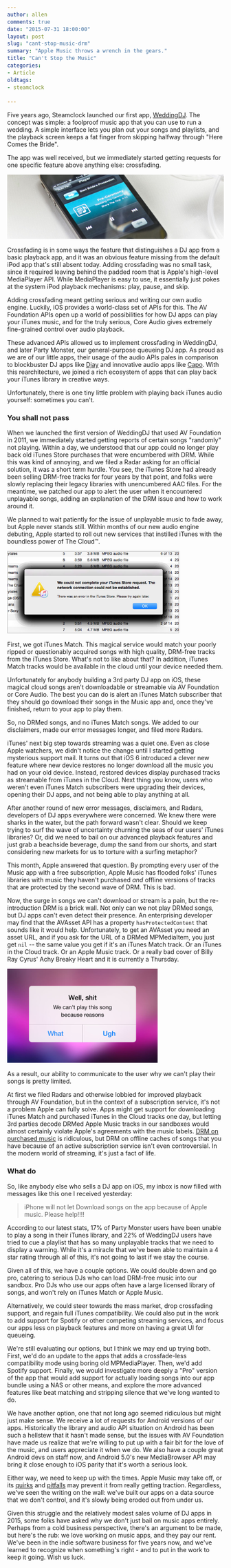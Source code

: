 ```yaml
---
author: allen
comments: true
date: "2015-07-31 18:00:00"
layout: post
slug: "cant-stop-music-drm"
summary: "Apple Music throws a wrench in the gears."
title: "Can't Stop the Music"
categories:
- Article
oldtags:
- steamclock

---
```


Five years ago, Steamclock launched our first app, [WeddingDJ](http://www.steamclock.com/weddingdj/). The concept was simple: a foolproof music app that you can use to run a wedding. A simple interface lets you plan out your songs and playlists, and the playback screen keeps a fat finger from skipping halfway through "Here Comes the Bride".

The app was well received, but we immediately started getting requests for one specific feature above anything else: crossfading.

<img src='/images/2015/weddingdj-crop.jpg'>

Crossfading is in some ways the feature that distinguishes a DJ app from a basic playback app, and it was an obvious feature missing from the default iPod app that's still absent today. Adding crossfading was no small task, since it required leaving behind the padded room that is Apple's high-level MediaPlayer API. While MediaPlayer is easy to use, it essentially just pokes at the system iPod playback mechanisms: play, pause, and skip.

Adding crossfading meant getting serious and writing our own audio engine. Luckily, iOS provides a world-class set of APIs for this. The AV Foundation APIs open up a world of possibilities for how DJ apps can play your iTunes music, and for the truly serious, Core Audio gives extremely fine-grained control over audio playback.

These advanced APIs allowed us to implement crossfading in WeddingDJ, and later Party Monster, our general-purpose queueing DJ app. As proud as we are of our little apps, their usage of the audio APIs pales in comparison to blockbuster DJ apps like [Djay](https://www.algoriddim.com/djay) and innovative audio apps like [Capo](http://supermegaultragroovy.com/products/capo/). With this rearchitecture, we joined a rich ecosystem of apps that can play back your iTunes library in creative ways.

Unfortunately, there is one tiny little problem with playing back iTunes audio yourself: sometimes you can't.

### You shall not pass
When we launched the first version of WeddingDJ that used AV Foundation in 2011, we immediately started getting reports of certain songs "randomly" not playing. Within a day, we understood that our app could no longer play back old iTunes Store purchases that were encumbered with DRM. While this was kind of annoying, and we filed a Radar asking for an official solution, it was a short term hurdle. You see, the iTunes Store had already been selling DRM-free tracks for four years by that point, and folks were slowly replacing their legacy libraries with unencumbered AAC files. For the meantime, we patched our app to alert the user when it encountered unplayable songs, adding an explanation of the DRM issue and how to work around it.

We planned to wait patiently for the issue of unplayable music to fade away, but Apple never stands still. Within months of our new audio engine debuting, Apple started to roll out new services that instilled iTunes with the boundless power of The Cloud™.

<img src='/images/2015/itunes-errors.jpg' width='400'>

First, we got iTunes Match. This magical service would match your poorly ripped or questionably acquired songs with high quality, DRM-free tracks from the iTunes Store. What's not to like about that? In addition, iTunes Match tracks would be available in the cloud until your device needed them.

Unfortunately for anybody building a 3rd party DJ app on iOS, these magical cloud songs aren't downloadable or streamable via AV Foundation or Core Audio. The best you can do is alert an iTunes Match subscriber that they should go download their songs in the Music app and, once they've finished, return to your app to play them.

So, no DRMed songs, and no iTunes Match songs. We added to our disclaimers, made our error messages longer, and filed more Radars.

iTunes' next big step towards streaming was a quiet one. Even as close Apple watchers, we didn't notice the change until I started getting mysterious support mail. It turns out that iOS 6 introduced a clever new feature where new device restores no longer download all the music you had on your old device. Instead, restored devices display purchased tracks as streamable from iTunes in the Cloud. Next thing you know, users who weren't even iTunes Match subscribers were upgrading their devices, opening their DJ apps, and not being able to play anything at all.

After another round of new error messages, disclaimers, and Radars, developers of DJ apps everywhere were concerned. We knew there were sharks in the water, but the path forward wasn't clear. Should we keep trying to surf the wave of uncertainty churning the seas of our users' iTunes libraries? Or, did we need to bail on our advanced playback features and just grab a beachside beverage, dump the sand from our shorts, and start considering new markets for us to torture with a surfing metaphor?

This month, Apple answered that question. By prompting every user of the Music app with a free subscription, Apple Music has flooded folks' iTunes libraries with music they haven't purchased  *and* offline versions of tracks that are protected by the second wave of DRM. This is bad.

Now, the surge in songs we can't download or stream is a pain, but the re-introduction DRM is a brick wall. Not only can we not play DRMed songs, but DJ apps can't even detect their presence. An enterprising developer may find that the AVAsset API has a property `hasProtectedContent` that sounds like it would help. Unfortunately, to get an AVAsset you need an asset URL, and if you ask for the URL of a DRMed MPMediaItem, you just get `nil` -- the same value you get if it's an iTunes Match track. Or an iTunes in the Cloud track. Or an Apple Music track. Or a really bad cover of Billy Ray Cyrus' Achy Breaky Heart and it is currently a Thursday.

<img src='/images/2015/cant-play.jpg' width='350'>

As a result, our ability to communicate to the user why we can't play their songs is pretty limited. 


At first we filed Radars and otherwise lobbied for improved playback through AV Foundation, but in the context of a subscription service, it's not a problem Apple can fully solve. Apps might get support for downloading iTunes Match and purchased iTunes in the Cloud tracks one day, but letting 3rd parties decode DRMed Apple Music tracks in our sandboxes would almost certainly violate Apple's agreements with the music labels. [DRM on purchased music](http://www.marco.org/2014/09/18/thoughts-on-music-formats) is ridiculous, but DRM on offline caches of songs that you have because of an active subscription service isn't even controversial. In the modern world of streaming, it's just a fact of life.

### What do
So, like anybody else who sells a DJ app on iOS, my inbox is now filled with messages like this one I received yesterday:

> iPhone will not let Download songs on the app because of Apple music. Please help!!!!

According to our latest stats, 17% of Party Monster users have been unable to play a song in their iTunes library, and 22% of WeddingDJ users have tried to cue a playlist that has so many unplayable tracks that we need to display a warning. While it's a miracle that we've been able to maintain a 4 star rating through all of this, it's not going to last if we stay the course.

Given all of this, we have a couple options. We could double down and go pro, catering to serious DJs who can load DRM-free music into our sandbox. Pro DJs who use our apps often have a large licensed library of songs, and won't rely on iTunes Match or Apple Music.

Alternatively, we could steer towards the mass market, drop crossfading support, and regain full iTunes compatibility. We could also put in the work to add support for Spotify or other competing streaming services, and focus our apps less on playback features and more on having a great UI for queueing.

We're still evaluating our options, but I think we may end up trying both. First, we'd do an update to the apps that adds a crossfade-less compatibility mode using boring old MPMediaPlayer. Then, we'd add Spotify support. Finally, we would investigate more deeply a "Pro" version of the app that would add support for actually loading songs into our app bundle using a NAS or other means, and explore the more advanced features like beat matching and stripping silence that we've long wanted to do.

We have another option, one that not long ago seemed ridiculous but might just make sense. We receive a lot of requests for Android versions of our apps. Historically the library and audio API situation on Android has been such a hellstew that it hasn't made sense, but the issues with AV Foundation have made us realize that we're willing to put up with a fair bit for the love of the music, and users appreciate it when we do. We also have a couple great Android devs on staff now, and Android 5.0's new MediaBrowser API may bring it close enough to iOS parity that it's worth a serious look. 

Either way, we need to keep up with the times. Apple Music may take off, or its [quirks](http://www.marco.org/2015/07/31/apple-music-matches-files-with-metadata-only
) and [pitfalls](http://www.marco.org/2015/07/26/dont-order-the-fish) may prevent it from really getting traction. Regardless, we've seen the writing on the wall: we've built our apps on a data source that we don't control, and it's slowly being eroded out from under us.

Given this struggle and the relatively modest sales volume of DJ apps in 2015, some folks have asked why we don't just bail on music apps entirely. Perhaps from a cold business perspective, there's an argument to be made, but here's the rub: we love working on music apps, and they pay our rent. We've been in the indie software business for five years now, and we've learned to recognize when something's right - and to put in the work to keep it going. Wish us luck.



